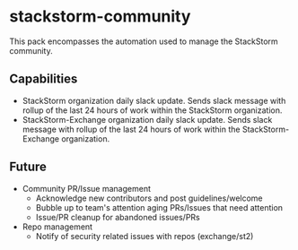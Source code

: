 # stackstorm-community
This pack encompasses the automation used to manage the StackStorm community.

## Capabilities
* StackStorm organization daily slack update. Sends slack message with rollup of
  the last 24 hours of work within the StackStorm organization.
* StackStorm-Exchange organization daily slack update. Sends slack message with
  rollup of the last 24 hours of work within the StackStorm-Exchange
  organization.

## Future
* Community PR/Issue management
  * Acknowledge new contributors and post guidelines/welcome
  * Bubble up to team's attention aging PRs/Issues that need attention
  * Issue/PR cleanup for abandoned issues/PRs
* Repo management
  * Notify of security related issues with repos (exchange/st2)
